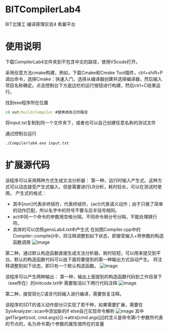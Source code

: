 # BITCompilerLab4

BIT北理工 编译原理实验4 希冀平台



# 使用说明

下载CompilerLab4文件夹到不包含中文的路径，使用VScode打开。

采用任意方法cmake构建，例如，下载Cmake和Cmake Tool插件，ctrl+shift+P调出命令，选择Cmake：快速入门，选择从编译器创建并选择编译器，然后输入项目名称确定。点击控制台下方底边栏的运行按钮进行构建，然后ctrl+C结束运行。

找到exe程序所在位置

```cmd
cd out/build/Compiler #替换成自己的路径
```

将input.txt复制到同一个文件夹下，或者也可以自己创建任意名称的测试文件

通过控制台运行

```cmd
./Compilerlab4.exe input.txt
```

# 扩展源代码
该程序可以采用两种方式生成文法分析器：
第一种，运行时输入产生式。这种方式可以动态接受产生式输入，但是需要进行LR分析，耗时较长，可以在测试时使用。
产生式的格式：
+ 其中[non]代表非终结符，<ter>代表终结符，{act}代表语义动作；由于只做了简单的动作匹配，所以名字中的符号不要与后半括号相同。
+ act中同一个命令的参数用空格分隔，不同命令用分号分隔，不能处理换行符。
+ 具体的可以仿照gensLab4.txt中产生式
在如图Compiler.cpp中的Compiler::compile()中，将注释调整到如下状态，即接受输入+带参数的构造函数调用
![image](https://github.com/user-attachments/assets/385bc4d6-eed3-4e42-acfb-7a46ea22a1c9)

第二种，通过默认构造函数直接生成文法分析器，耗时较短，可以用来提交到平台。默认的构造函数代码可以由下面将要提到的第一种输出方式自动产生。
将注释调整到如下状态，即只有一个默认构造函数。
![image](https://github.com/user-attachments/assets/01d6b984-ae23-4e91-bc9c-02cd1b056246)


该程序可以产生两种输出：
第一种，输出上面提到的构造函数代码到工作目录下（exe所在）的initcode.txt中
需要取消以下两行代码注释
![image](https://github.com/user-attachments/assets/d14c3c50-8ce5-4a60-9577-cb841d3112a7)

第二种，接受简化C语言代码输入进行编译，需要恢复注释。

该程序的SDT的语义动作部分只实现了若干种，如果需要扩展，需要在SynAnalyzer::scan中添加新的if else自己实现命令解析
![image](https://github.com/user-attachments/assets/373fe1e8-bd58-49a6-bd97-41b75899e01e)
其中getTarget(root, cmd.args[i])->attrs[cmd.args[j]]的含义是命令第i个参数所代表的节点的，名为命令第j个参数的属性值所在的变量


